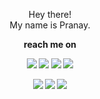 <p align="center"> Hey there! <br>My name is Pranay.</br></p>
<p align="center"><b>reach me on<b></p>

<p align="center">
    <a href="https://www.reddit.com/user/elcoco_93" target="_blank"><img src="https://img.shields.io/badge/-reddit-f9c49a?style=plastic&logo=reddit&logoColor=FF5700"></a>
    <a href="https://www.instagram.com/pka_0302" target="_blank"><img src="https://img.shields.io/badge/-Instagram-fbecec?style=plastic&logo=Instagram&logoColor=f3f729b"></a>
    <a href="https://www.linkedin.com/in/pranay-andra-371ab5193" target="_blank"><img src="https://img.shields.io/badge/-Linkedin-d9ecf2?style=plastic&logo=Linkedin&logoColor=0e76a8"></a>
    <a href="https://discordapp.com/users/701723327139545088" target="_blank"><img src="https://img.shields.io/badge/-Discord-ffffff?style=plastic&logo=Discord&logoColor=7289d9"></a> 
</p>
<p align="center">
    <a href="https://www.facebook.com/pranay.andra.1" target="_blank"><img src="https://img.shields.io/badge/-Facebook-d6e4f0?style=plastic&logo=Facebook&logoColor=3b5998"></a>
    <a href="https://open.spotify.com/user/a36jgl5e8znf9q4csh4a9rt98" target="_blank"><img src="https://img.shields.io/badge/-Spotify-cff6cf?style=plastic&logo=Spotify&logoColor=1ED761"></a>
    <a href="https://myanimelist.net/profile/Elcoco_93" target="_blank"><img src="https://img.shields.io/badge/-MyAnimeList-fbecec?style=plastic&logo=Anime&logoColor=f3f729b"></a>
</p>
